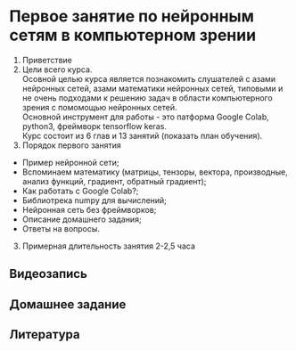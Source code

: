 # Первое занятие по нейронным сетям в компьютерном зрении

1) Приветствие
2) Цели всего курса.<br>Осовной целью курса является познакомить слушателей с азами нейронных сетей, азами математики нейронных сетей, типовыми и не очень подходами к решению задач в области компьютерного зрения с помомощью нейронных сетей.<br>Основной инструмент для работы - это патформа Google Colab, python3, фреймворк tensorflow keras.<br>Курс состоит из 6 глав и 13 занятий (показать план обучения).
2) Порядок первого занятия
- Пример нейронной сети;
- Вспоминаем математику (матрицы, тензоры, вектора, производные, анализ функций, градиент, обратный градиент);
- Как работать с Google Colab?;
- Библиотрека numpy для вычислений;
- Нейронная сеть без фреймворков;
- Описание домашнего задания;
- Ответы на вопросы.
3) Примерная длительность занятия 2-2,5 часа


## Видеозапись

## Домашнее задание

## Литература

